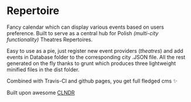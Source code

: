 # Repertoire

Fancy calendar which can display various events based on users preference. Built to serve as a central hub for Polish *(multi-city functionality)* Theatres Repertoires.

Easy to use as a pie, just register new event providers (*theatres*) and add events in Database folder to the corresponding city .JSON file. All the rest generated on the fly thanks to grunt which produces three lightweight minified files in the dist folder.

Combined with Travis-CI and github pages, you get full fledged cms :sparkles:

Built upon awesome [CLNDR](https://kylestetz.github.io/CLNDR/)
